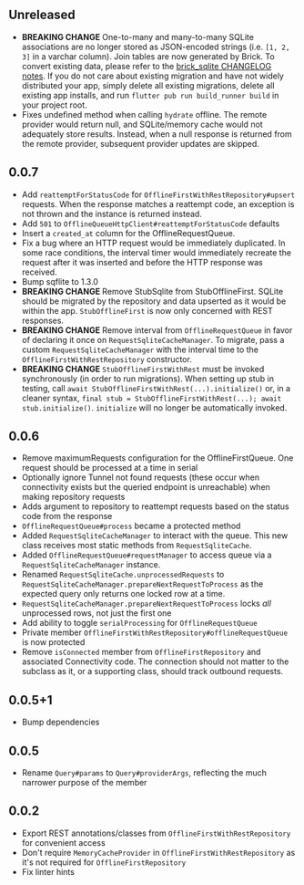 ## Unreleased

* **BREAKING CHANGE** One-to-many and many-to-many SQLite associations are no longer stored as JSON-encoded strings (i.e. `[1, 2, 3]` in a varchar column). Join tables are now generated by Brick. To convert existing data, please refer to the [brick_sqlite CHANGELOG notes](https://github.com/greenbits/brick/blob/master/packages/brick_sqlite/CHANGELOG.md#010). If you do not care about existing migration and have not widely distributed your app, simply delete all existing migrations, delete all existing app installs, and run `flutter pub run build_runner build` in your project root.
* Fixes undefined method when calling `hydrate` offline. The remote provider would return null, and SQLite/memory cache would not adequately store results. Instead, when a null response is returned from the remote provider, subsequent provider updates are skipped.  

## 0.0.7

* Add `reattemptForStatusCode` for `OfflineFirstWithRestRepository#upsert` requests. When the response matches a reattempt code, an exception is not thrown and the instance is returned instead.
* Add `501` to `OfflineQueueHttpClient#reattemptForStatusCode` defaults
* Insert a `created_at` column for the OfflineRequestQueue.
* Fix a bug where an HTTP request would be immediately duplicated. In some race conditions, the interval timer would immediately recreate the request after it was inserted and before the HTTP response was received.
* Bump sqflite to 1.3.0
* **BREAKING CHANGE** Remove StubSqlite from StubOfflineFirst. SQLite should be migrated by the repository and data upserted as it would be within the app. `StubOfflineFirst` is now only concerned with REST responses.
* **BREAKING CHANGE** Remove interval from `OfflineRequestQueue` in favor of declaring it once on `RequestSqliteCacheManager`. To migrate, pass a custom `RequestSqliteCacheManager` with the interval time to the `OfflineFirstWithRestRepository` constructor.
* **BREAKING CHANGE** `StubOfflineFirstWithRest` must be invoked synchronously (in order to run migrations). When setting up stub in testing, call `await StubOfflineFirstWithRest(...).initialize()` or, in a cleaner syntax, `final stub = StubOfflineFirstWithRest(...); await stub.initialize()`. `initialize` will no longer be automatically invoked.

## 0.0.6

* Remove maximumRequests configuration for the OfflineFirstQueue. One request should be processed at a time in serial
* Optionally ignore Tunnel not found requests (these occur when connectivity exists but the queried endpoint is unreachable) when making repository requests
* Adds argument to repository to reattempt requests based on the status code from the response
* `OfflineRequestQueue#process` became a protected method
* Added `RequestSqliteCacheManager` to interact with the queue. This new class receives most static methods from `RequestSqliteCache`.
* Added `OfflineRequestQueue#requestManager` to access queue via a `RequestSqliteCacheManager` instance.
* Renamed `RequestSqliteCache.unprocessedRequests` to `RequestSqliteCacheManager.prepareNextRequestToProcess` as the expected query only returns one locked row at a time.
* `RequestSqliteCacheManager.prepareNextRequestToProcess` locks _all_ unprocessed rows, not just the first one
* Add ability to toggle `serialProcessing` for `OfflineRequestQueue`
* Private member `OfflineFirstWithRestRepository#offlineRequestQueue` is now protected
* Remove `isConnected` member from `OfflineFirstRepository` and associated Connectivity code. The connection should not matter to the subclass as it, or a supporting class, should track outbound requests.

## 0.0.5+1

* Bump dependencies

## 0.0.5

* Rename `Query#params` to `Query#providerArgs`, reflecting the much narrower purpose of the member

## 0.0.2

* Export REST annotations/classes from `OfflineFirstWithRestRepository` for convenient access
* Don't require `MemoryCacheProvider` in `OfflineFirstWithRestRepository` as it's not required for `OfflineFirstRepository`
* Fix linter hints
